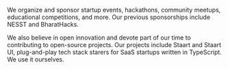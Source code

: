 We organize and sponsor startup events, hackathons, community meetups, educational competitions, and more. Our previous sponsorships include NESST and BharatHacks.

We also believe in open innovation and devote part of our time to contributing to open-source projects. Our projects include Staart and Staart UI, plug-and-play tech stack starers for SaaS startups written in TypeScript. We use it ourselves.
